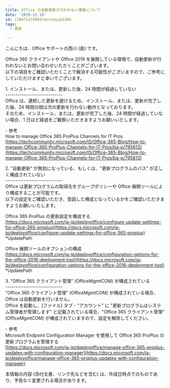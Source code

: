 ```yaml
---
title: Office の自動更新が行われない事象について
date: '2019-12-19'
id: cl0m75alh001tmcvsdyspb36m
tags:
  - 更新

---
```


こんにちは、Office サポートの西川 (直) です。  
  
Office 365 クライアントや Office 2019 を展開している環境で、自動更新が行われないとお問い合わせいただくことがございます。  
以下の項目をご確認いただくことで解消する可能性がございますので、ご参考にしていただけますと幸いでございます。  
  
1\. インストール、または、更新した後、24 時間が経過していない  
\----------------------------  
Office は、連続した更新を避けるため、インストール、または、更新が完了した後、24 時間の間は次の更新を行わない動作となっております。  
そのため、インストール、または、更新が完了した後、24 時間が経過していない場合、1 日ほど経過をご観察いただきますようお願いいたします。  
  
\- 参考  
How to manage Office 365 ProPlus Channels for IT Pros  
[https://techcommunity.microsoft.com/t5/Office-365-Blog/How-to-manage-Office-365-ProPlus-Channels-for-IT-Pros/ba-p/795813](https://techcommunity.microsoft.com/t5/Office-365-Blog/How-to-manage-Office-365-ProPlus-Channels-for-IT-Pros/ba-p/795813)  
  
  
2\. ”自動更新” が無効になっている、もしくは、"更新プログラムのパス" が正しく構成されていない  
\----------------------------  
Office は更新プログラムの取得先をグループポリシーや Office 展開ツールにより構成することが可能です。  
以下の設定をご確認いただき、意図した構成となっているかをご確認いただきますようお願いいたします。  
  
Office 365 ProPlus の更新設定を構成する  
[https://docs.microsoft.com/ja-jp/deployoffice/configure-update-settings-for-office-365-proplus](https://docs.microsoft.com/ja-jp/deployoffice/configure-update-settings-for-office-365-proplus)  
\*UpdatePath  
  
Office 展開ツールのオプションの構成  
[https://docs.microsoft.com/ja-jp/deployoffice/configuration-options-for-the-office-2016-deployment-tool](https://docs.microsoft.com/ja-jp/deployoffice/configuration-options-for-the-office-2016-deployment-tool)  
\*UpdatePath  
  
  
3\. "Office 365 クライアント管理" (OfficeMgmtCOM) が構成されている  
\----------------------------  
"Office 365 クライアント管理" (OfficeMgmtCOM) が構成されている場合、Office は自動更新を行いません。  
Office を起動し、\[ファイル\] タブ - "アカウント" に "更新プログラムはシステム管理者が管理します" と記載されている場合、"Office 365 クライアント管理" (OfficeMgmtCOM) が構成されていますので、設定を解除してください。  
  
\- 参考  
Microsoft Endpoint Configuration Manager を使用して Office 365 ProPlus の更新プログラムを管理する  
[https://docs.microsoft.com/ja-jp/deployoffice/manage-office-365-proplus-updates-with-configuration-manager](https://docs.microsoft.com/ja-jp/deployoffice/manage-office-365-proplus-updates-with-configuration-manager)  
  
  
本情報の内容 (添付文書、リンク先などを含む) は、作成日時点でのものであり、予告なく変更される場合があります。